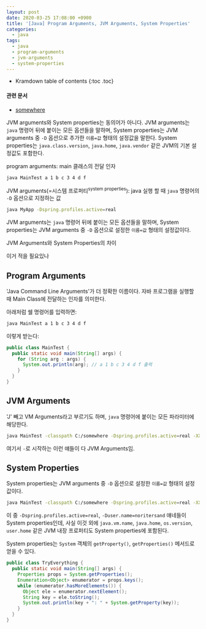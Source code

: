 ```yaml
---
layout: post
date: 2020-03-25 17:08:00 +0900
title: '[Java] Program Arguments, JVM Arguments, System Properties'
categories:
  - java
tags:
  - java
  - program-arguments
  - jvm-arguments
  - system-properties
---
```


* Kramdown table of contents
{:toc .toc}

#### 관련 문서

- [somewhere](somewhere)

JVM arguments와 System properties는 동의어가 아니다. JVM arguments는 `java` 명령어 뒤에 붙이는 모든 옵션들을 말하며, System properties는 JVM arguments 중 `-D` 옵션으로 추가한 `이름=값` 형태의 설정값을 말한다. System properties는 `java.class.version`, `java.home`, `java.vendor` 같은 JVM의 기본 설정값도 포함한다.

program arguments: main 클래스의 전달 인자
```bash
java MainTest a 1 b c 3 4 d f
```

JVM arguments(=시스템 프로퍼티<sup>system properties</sup>): java 실행 할 때 `java` 명령어의 `-D` 옵션으로 지정하는 값
```bash
java MyApp -Dspring.profiles.active=real
```

JVM arguments는 `java` 명령어 뒤에 붙이는 모든 옵션들을 말하며, System properties는 JVM arguments 중 `-D` 옵션으로 설정한 `이름=값` 형태의 설정값이다.

JVM Arguments와 System Properties의 차이

이거 적을 필요있나

## Program Arguments

'Java Command Line Arguments'가 더 정확한 이름이다. 자바 프로그램을 실행할 때 Main Class에 전달하는 인자를 의미한다.

아래처럼 쉘 명령어를 입력하면:

```bash
java MainTest a 1 b c 3 4 d f
```

이렇게 받는다:

```java
public class MainTest {
  public static void main(String[] args) {
    for (String arg : args) {
      System.out.println(arg); // a 1 b c 3 4 d f 출력
    }
  }
}
```

## JVM Arguments

'J' 빼고 VM Arguments라고 부르기도 하며, `java` 명령어에 붙이는 모든 파라미터에 해당한다.

```bash
java MainTest -classpath C:/somewhere -Dspring.profiles.active=real -XX:+UseG1GC -Xms1024m -Xmx2048m -Duser.name=noritersand
```

여기서 `-`로 시작하는 이런 얘들이 다 JVM Arguments임.

## System Properties

System properties는 JVM arguments 중 `-D` 옵션으로 설정한 `이름=값` 형태의 설정값이다.

```bash
java MainTest -classpath C:/somewhere -Dspring.profiles.active=real -XX:+UseG1GC -Xms1024m -Xmx2048m -Duser.name=noritersand
```

이 중 `-Dspring.profiles.active=real`, `-Duser.name=noritersand` 얘네들이 System properties인데, 사실 이것 외에 `java.vm.name`, `java.home`, `os.version`, `user.home` 같은 JVM 내장 프로퍼티도 System properties에 포함된다.

System properties는 `System` 객체의 `getProperty()`, `getProperties()` 메서드로 얻을 수 있다.

```java
public class TryEverything {
  public static void main(String[] args) {
    Properties props = System.getProperties();
    Enumeration<Object> enumerator = props.keys();
    while (enumerator.hasMoreElements()) {
      Object ele = enumerator.nextElement();
      String key = ele.toString();
      System.out.println(key + ": " + System.getProperty(key));
    }
  }
}
```
